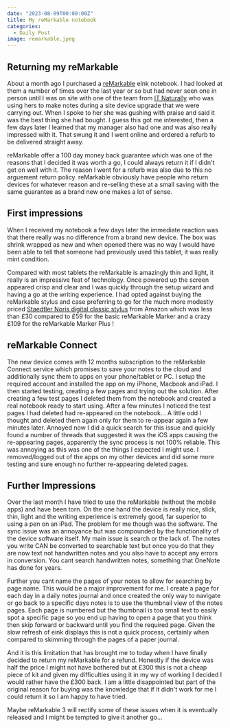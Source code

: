```yaml
---
date: "2023-08-09T00:00:00Z"
title: My reMarkable notebook
categories:
  - Daily Post
image: remarkable.jpeg
---
```

## Returning my reMarkable

About a month ago I purchased a [reMarkable](https://remarkable.com/) eInk notebook. I had looked at them a number of times over the last year or so but had never seen one in person until I was on site with one of the team from [IT Naturally](https://itnaturally.com) who was using hers to make notes during a site device upgrade that we were carrying out. When I spoke to her she was gushing with praise and said it was the best thing she had bought. I guess this got me interested, then a few days later I learned that my manager also had one and was also really impressed with it. That swung it and I went online and ordered a refurb to be delivered straight away.

reMarkable offer a 100 day money back guarantee which was one of the reasons that I decided it was worth a go, I could always return it if I didn't get on well with it. The reason I went for a refurb was also due to this no arguement return policy. reMarkable obviously have people who return devices for whatever reason and re-selling these at a small saving with the same guarantee as a brand new one makes a lot of sense.

## First impressions

When I received my notebook a few days later the immediate reaction was that there really was no difference from a brand new device. The box was shrink wrapped as new and when opened there was no way I would have been able to tell that someone had previously used this tablet, it was really mint condition.

Compared with most tablets the reMarkable is amazingly thin and light, it really is an impressive feat of technology. Once powered up the screen appeared crisp and clear and I was quickly through the setup wizard and having a go at the writing experience. I had opted against buying the reMarkable stylus and case preferring to go for the much more modestly priced [Staedtler Noris digital classic stylus](https://www.amazon.co.uk/dp/B0728HBD7F?psc=1&ref=ppx_yo2ov_dt_b_product_details) from Amazon which was less than £30 compared to £59 for the basic reMarkable Marker and a crazy £109 for the reMarkable Marker Plus !

## reMarkable Connect

The new device comes with 12 months subscription to the reMarkable Connect service which promises to save your notes to the cloud and additionally sync them to apps on your phone/tablet or PC. I setup the required account and installed the app on my iPhone, Macbook and iPad. I then started testing, creating a few pages and trying out the solution. After creating a few test pages I deleted them from the notebook and created a real notebook ready to start using. After a few minutes I noticed the test pages I had deleted had re-appeared on the notebook... A little odd I thought and deleted them again only for them to re-appear again a few minutes later. Annoyed now I did a quick search for this issue and quickly found a number of threads that suggested it was the iOS apps causing the re-appearing pages, apparently the sync process is not 100% reliable. This was annoying as this was one of the things I expected I might use. I removed/logged out of the apps on my other devices and did some more testing and sure enough no further re-appearing deleted pages.

## Further Impressions

Over the last month I have tried to use the reMarkable (without the mobile apps) and have been torn. On the one hand the device is really nice, slick, thin, light and the writing experience is extremely good, far superior to using a pen on an iPad. The problem for me though was the software. The sync issue was an annoyance but was compounded by the functionality of the device software itself. My main issue is search or the lack of. The notes you write CAN be converted to searchable text but once you do that they are now text not handwritten notes and you also have to accept any errors in conversion. You cant search handwritten notes, something that OneNote has done for years.

Further you cant name the pages of your notes to allow for searching by page name. This would be a major improvement for me. I create a page for each day in a daily notes journal and once created the only way to navigate or go back to a specific days notes is to use the thumbnail view of the notes pages. Each page is numbered but the thumbnail is too small text to easily spot a specific page so you end up having to open a page that you think then skip forward or backward until you find the required page. Given the slow refresh of eink displays this is not a quick process, certainly when compared to skimming through the pages of a paper journal.

And it is this limitation that has brought me to today when I have finally decided to return my reMarkable for a refund. Honestly if the device was half the price I might not have bothered but at £300 this is not a cheap piece of kit and given my difficulties using it in my wy of working I decided I would rather have the £300 back. I am a little disappointed but part of the original reason for buying was the knowledge that if it didn't work for me I could return it so I am happy to have tried.

Maybe reMarkable 3 will rectify some of these issues when it is eventually released and I might be tempted to give it another go...


